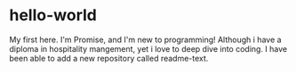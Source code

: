# hello-world
My first here.
I'm Promise, and I'm new to programming! 
Although i have a diploma in hospitality mangement, yet i love to deep dive into coding. 
I have been able to add a new repository called readme-text. 
